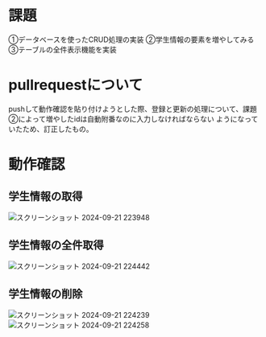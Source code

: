 # 課題
➀データベースを使ったCRUD処理の実装
➁学生情報の要素を増やしてみる
➂テーブルの全件表示機能を実装

# pullrequestについて
pushして動作確認を貼り付けようとした際、登録と更新の処理について、課題➁によって増やしたidは自動附番なのに入力しなければならない
ようになっていたため、訂正したもの。

# 動作確認
## 学生情報の取得
![スクリーンショット 2024-09-21 223948](https://github.com/user-attachments/assets/30b17709-642a-47d8-b564-257ff413c303)
## 学生情報の全件取得
![スクリーンショット 2024-09-21 224442](https://github.com/user-attachments/assets/be5b875b-1dec-43df-a981-1b3802ae2f18)
## 学生情報の削除
![スクリーンショット 2024-09-21 224239](https://github.com/user-attachments/assets/d9a66b1a-86aa-4087-88af-032f14483740)
![スクリーンショット 2024-09-21 224258](https://github.com/user-attachments/assets/4454a49c-69a2-4f49-9fea-5bebf0ac61f2)
